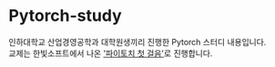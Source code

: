 # Pytorch-study

인하대학교 산업경영공학과 대학원생끼리 진행한 Pytorch 스터디 내용입니다.  
교제는 한빛소프트에서 나온 ['파이토치 첫 걸음'](http://www.hanbit.co.kr/store/books/look.php?p_code=B7818450418)로 진행합니다.  
